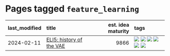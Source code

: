 # Pages tagged `feature_learning`

|last_modified|title|est. idea maturity|tags
|:---|:---|---:|:---|
|2024-02-11|[ELI5: history of the VAE](../ufldl_history.md)|9866|[![](https://img.shields.io/badge/tag-education-3f9741)](../tags/education.md) [![](https://img.shields.io/badge/tag-feature_learning-c6963e)](../tags/feature_learning.md) [![](https://img.shields.io/badge/tag-history-6013c8)](../tags/history.md) [![](https://img.shields.io/badge/tag-history_of_science-e3be61)](../tags/history_of_science.md) [![](https://img.shields.io/badge/tag-publication-1eefac)](../tags/publication.md) [![](https://img.shields.io/badge/tag-vae-e9b626)](../tags/vae.md)|